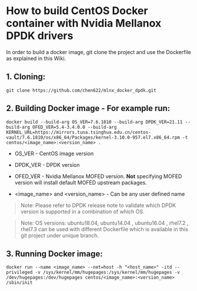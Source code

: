 # How to build CentOS Docker container with Nvidia Mellanox DPDK drivers
 
In order to build a docker image, git clone the project and use the Dockerfile as explained in this Wiki.

## 1. Cloning:

`git clone https://github.com/chen622/mlnx_docker_dpdk.git`

## 2. Building Docker image - For example run:

`docker build --build-arg OS_VER=7.6.1810 --build-arg DPDK_VER=21.11 --build-arg OFED_VER=5.4-3.4.0.0 --build-arg KERNEL_URL=https://mirrors.tuna.tsinghua.edu.cn/centos-vault/7.6.1810/os/x86_64/Packages/kernel-3.10.0-957.el7.x86_64.rpm -t centos/<image_name>:<version_name> .`


* OS_VER - CentOS image version

* DPDK_VER - DPDK version

* OFED_VER - Nvidia Mellanox MOFED version. **Not** specifying MOFED version will install default MOFED upstream packages.

* <image_name> and <version_name> - Can be any user defined name

> Note: Please refer to DPDK release note to validate which DPDK version is supported in a combination of which OS.

> Note: OS versions: ubuntu18.04, ubuntu14.04 , ubuntu16.04 , rhel7.2 , rhel7.3 can be used with different Dockerfile which is available in this git project under unique branch.

## 3. Running Docker image:

`docker run --name <image_name> --net=host -h "<host_name>" -itd --privileged -v /sys/kernel/mm/hugepages:/sys/kernel/mm/hugepages -v /dev/hugepages:/dev/hugepages centos/<image_name>:<version_name> /sbin/init`